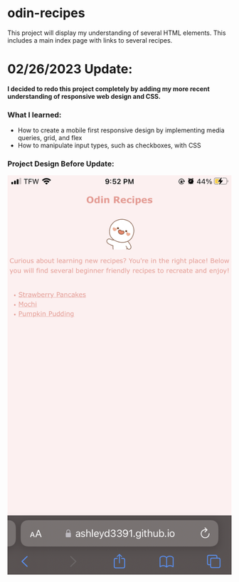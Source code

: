 # odin-recipes
This project will display my understanding of several HTML elements. This includes a main index page with links to several recipes.

<h1>02/26/2023 Update:</h1>
<strong>I decided to redo this project completely by adding my more recent understanding of responsive web design and CSS.</strong>

<h3>What I learned:</h3>

<ul>
    <li>How to create a mobile first responsive design by implementing media queries, grid, and flex</li>
    <li>How to manipulate input types, such as checkboxes, with CSS</li>
</ul>

<h3>Project Design Before Update:</h3>
<img src="IMG_8458.PNG" alt="reference">

